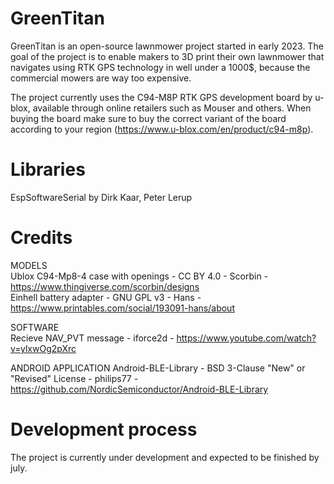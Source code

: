 # GreenTitan
 GreenTitan is an open-source lawnmower project started in early 2023.
 The goal of the project is to enable makers to 3D print their own lawnmower that navigates using RTK GPS technology in well under a 1000$, because the commercial mowers are way too expensive.

The project currently uses the C94-M8P RTK GPS development board by u-blox, available through online retailers such as Mouser and others. When buying the board make sure to buy the correct variant of the board according to your region (https://www.u-blox.com/en/product/c94-m8p).

# Libraries  

EspSoftwareSerial by Dirk Kaar, Peter Lerup  

# Credits

MODELS  
Ublox C94-Mp8-4 case with openings - CC BY 4.0 - Scorbin - https://www.thingiverse.com/scorbin/designs  
Einhell battery adapter - GNU GPL v3 - Hans - https://www.printables.com/social/193091-hans/about

SOFTWARE  
Recieve NAV_PVT message - iforce2d - https://www.youtube.com/watch?v=ylxwOg2pXrc

ANDROID APPLICATION
Android-BLE-Library - BSD 3-Clause "New" or "Revised" License - philips77 - https://github.com/NordicSemiconductor/Android-BLE-Library

# Development process
The project is currently under development and expected to be finished by july.
